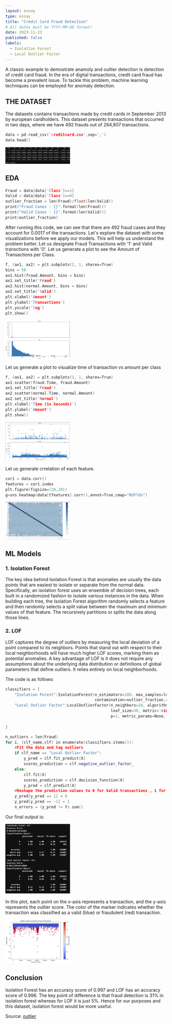 ```yaml
---
layout: essay
type: essay
title: "Credit Card Fraud Detection"
# All dates must be YYYY-MM-DD format!
date: 2023-11-23
published: false
labels:
  - Isolation Forest
  - Local Outlier Factor
---
```


A classic example to demostrate anamoly and oultier detection is detection of credit card fraud. In the era of digital transactions, credit card fraud has become a prevalent issue. To tackle this problem, machine learning techniques can be employed for anomaly detection.

## THE DATASET

The datasets contains transactions made by credit cards in September 2013 by european cardholders. This dataset presents transactions that occurred in two days, where we have 492 frauds out of 284,807 transactions.  

```cpp
data = pd.read_csv('creditcard.csv',sep=',')
data.head()
```
<img class="img-fluid" src="../img/outlier/otl_dataset.png" width= "40%" >

## EDA
```cpp
Fraud = data[data['Class']==1]
Valid = data[data['Class']==0]
outlier_fraction = len(Fraud)/float(len(Valid))
print("Fraud Cases : {}".format(len(Fraud)))
print("Valid Cases : {}".format(len(Valid)))
print(outlier_fraction)
```
After running this code, we can see that there are 492 fraud cases and they account for 0.0017 of the transactions.
Let's explore the dataset with some visualizations before we apply our models. This will help us understand the problem better. Let us designate Fraud Transactions with '1' and Valid transctions with '0'.
Let us generate a plot to see the Amount of Transactions per Class.
```cpp
f, (ax1, ax2) = plt.subplots(2, 1, sharex=True)
bins = 50
ax1.hist(fraud.Amount, bins = bins)
ax1.set_title('Fraud')
ax2.hist(normal.Amount, bins = bins)
ax2.set_title('Valid')
plt.xlabel('Amount')
plt.ylabel('Transactions')
plt.yscale('log')
plt.show()
```
<img class="img-fluid" src="../img/outlier/otl_plot1.png" width= "40%" >

Let us generate a plot to visualize time of transaction vs amount per class
```cpp
f, (ax1, ax2) = plt.subplots(2, 1, sharex=True)
ax1.scatter(fraud.Time, fraud.Amount)
ax1.set_title('Fraud')
ax2.scatter(normal.Time, normal.Amount)
ax2.set_title('Normal')
plt.xlabel('Time (in Seconds)')
plt.ylabel('Amount')
plt.show()
```
<img class="img-fluid" src="../img/outlier/otl_plot2.png" width= "40%" >

Let us generate crrelation of each feature.
```cpp
cor1 = data.corr()
features = cor1.index
plt.figure(figsize=(20,20))
g=sns.heatmap(data[tfeatures].corr(),annot=True,cmap="RdYlGn")
```
<img class="img-fluid" src="../img/outlier/otl_heatmap.png" width= "40%" >

## ML Models
### 1. Isolation Forest
The key idea behind Isolation Forest is that anomalies are usually the data points that are easiest to isolate or separate from the normal data. Specifically, an isolation forest uses an ensemble of decision trees, each built in a randomized fashion to isolate various instances in the data. When building each tree, the Isolation Forest algorithm randomly selects a feature and then randomly selects a split value between the maximum and minimum values of that feature. The recursively partitions or splits the data along those lines. 

### 2. LOF
LOF captures the degree of outliers by measuring the local deviation of a point compared to its neighbors. Points that stand out with respect to their local neighborhoods will have much higher LOF scores, marking them as potential anomalies. A key advantage of LOF is it does not require any assumptions about the underlying data distribution or definitions of global parameters that define outliers. It relies entirely on local neighborhoods.

The code is as follows:
```cpp
classifiers = {
    "Isolation Forest":IsolationForest(n_estimators=100, max_samples=len(X), 
                                       contamination=outlier_fraction,random_state=state, verbose=0),
    "Local Outlier Factor":LocalOutlierFactor(n_neighbors=20, algorithm='auto', 
                                              leaf_size=30, metric='minkowski',
                                              p=2, metric_params=None, contamination=outlier_fraction)
   
}
```
```cpp
n_outliers = len(Fraud)
for i, (clf_name,clf) in enumerate(classifiers.items()):
    #Fit the data and tag outliers
    if clf_name == "Local Outlier Factor":
        y_pred = clf.fit_predict(X)
        scores_prediction = clf.negative_outlier_factor_
    else:    
        clf.fit(X)
        scores_prediction = clf.decision_function(X)
        y_pred = clf.predict(X)
    #Reshape the prediction values to 0 for Valid transactions , 1 for Fraud transactions
    y_pred[y_pred == 1] = 0
    y_pred[y_pred == -1] = 1
    n_errors = (y_pred != Y).sum()
```
Our final output is:

<img class="img-fluid" src="../img/outlier/otl_output.png" width= "40%" >

In this plot, each point on the x-axis represents a transaction, and the y-axis represents the outlier score. The color of the marker indicates whether the transaction was classified as a valid (blue) or fraudulent (red) transaction. 

<img class="img-fluid" src="../img/outlier/otl_final.png" width= "40%" >

## Conclusion 
Isolation Forest has an accuracy score of 0.997 and LOF has an accuracy score of 0.996. The key point of difference is that fraud detection is 31% in isolation forest whereas for LOF it is just 5%. Hence for our purposes and this dataset, isolation forest would be more useful.


Source: <a href="https://github.com/shreyasharathi/shreyasharathi.github.io/blob/main/Notebooks/outlier.ipynb"><i class="large github icon "></i>outlier</a>
